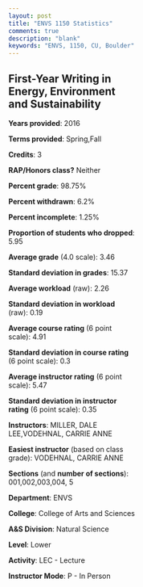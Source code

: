 ```yaml
---
layout: post
title: "ENVS 1150 Statistics"
comments: true
description: "blank"
keywords: "ENVS, 1150, CU, Boulder"
--- 
```

<head>
<script src="https://ajax.googleapis.com/ajax/libs/jquery/2.1.3/jquery.min.js"></script>
<script src="https://dl.dropboxusercontent.com/s/pc42nxpaw1ea4o9/highcharts.js?dl=0"></script>
<!-- <script src="../assets/js/highcharts.js"></script> -->
<style type="text/css">@font-face {
	font-family: "Bebas Neue";
	src: url(https://www.filehosting.org/file/details/544349/BebasNeue%20Regular.otf) format("opentype");
	}
	h1.Bebas { 
		font-family: "Bebas Neue", Verdana, Tahoma;
	}
</style>
</head>
<body>
	<div id="container" style="float: right; width: 45%; height: 88%; margin-left: 2.5%; margin-right: 2.5%;"></div>
	<script language="JavaScript">
		$(document).ready(function() {
		var chart = {type: 'column'};
		var title = {text: 'Grade Distribution'};
		var xAxis = {categories: ['A','B','C','D','F'],crosshair: true};
		var yAxis = {min: 0,title: {text: 'Percentage'}};
		var tooltip = {headerFormat: '<center><b><span style="font-size:20px">{point.key}</span></b></center>',
		               pointFormat: '<td style="padding:0"><b>{point.y:.1f}%</b></td>',
		               footerFormat: '</table>',shared: true,useHTML: true};
		var plotOptions = {column: {pointPadding: 0.0,borderWidth: 0}};  
		var credits = {enabled: false};var series= [{name: 'Percent',data: [60.26,33.33,3.85,0.0,2.56,]}];
		var json = {};
		json.chart = chart;
		json.title = title;
		json.tooltip = tooltip;
		json.xAxis = xAxis;
		json.yAxis = yAxis;  
		json.series = series;
		json.plotOptions = plotOptions;  
		json.credits = credits;
		$('#container').highcharts(json);
	});
	</script>
</body>
			   
## First-Year Writing in Energy, Environment and Sustainability

**Years provided**: 2016

**Terms provided**: Spring,Fall

**Credits**: 3

**RAP/Honors class?** Neither

**Percent grade**: 98.75%

**Percent withdrawn**: 6.2%

**Percent incomplete**: 1.25%

**Proportion of students who dropped**: 5.95

**Average grade** (4.0 scale): 3.46

**Standard deviation in grades**: 15.37

**Average workload** (raw): 2.26

**Standard deviation in workload** (raw): 0.19

**Average course rating** (6 point scale): 4.91

**Standard deviation in course rating** (6 point scale): 0.3

**Average instructor rating** (6 point scale): 5.47

**Standard deviation in instructor rating** (6 point scale): 0.35

**Instructors**: MILLER, DALE LEE,VODEHNAL, CARRIE ANNE

**Easiest instructor** (based on class grade): VODEHNAL, CARRIE ANNE

**Sections** (and **number of sections**): 001,002,003,004, 5

**Department**: ENVS

**College**: College of Arts and Sciences

**A&S Division**: Natural Science

**Level**: Lower

**Activity**: LEC - Lecture

**Instructor Mode**: P  - In Person